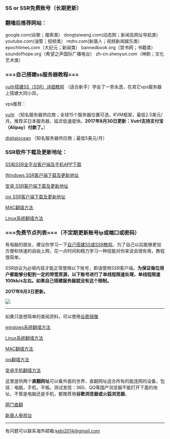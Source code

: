 ### SS or SSR免费账号（长期更新）

### 翻墙后推荐网站：

google.com(谷歌；搜索类） dongtaiwang.com(动态网；新闻及网址导航类）  youtube.com(油管；视频类）  ntdtv.com(新唐人；视频新闻娱乐类）    epochtimes.com（大纪元；新闻类）   bannedbook.org（禁书网；书籍类）   soundofhope.org（希望之声国际广播电台）
    zh-cn.shenyun.com（神韵；文化艺术类）



### ===自己搭建ss服务器教程===

[vultr搭建SS（SSR）详细教程](https://github.com/Alvin9999/new-pac/wiki/%E8%87%AA%E5%BB%BAss%E6%9C%8D%E5%8A%A1%E5%99%A8%E6%95%99%E7%A8%8B) （适合新手）学会了一劳永逸，在其它vps服务器上搭建大同小异。

vps推荐：

[vultr](http://www.vultr.com/?ref=7048874) （知名服务器供应商；全球15个服务器位置可选，KVM框架，最低2.5美元/月。推荐买日本服务器，延迟低速度快。**2017年8月30日更新：Vutrl支持支付宝（Alipay）付款了。**） 

[digitalocean](https://www.digitalocean.com/) （知名服务器供应商；最低5美元/月）

### SSR软件下载及更新地址：

[SS和SSR全平台客户端及手机APP下载](https://lai.yuweining.cn/archives/173)   

[Windows SSR客户端下载及更新地址](https://github.com/shadowsocksr-backup/shadowsocksr-csharp/releases) 

[安卓 SSR客户端下载及更新地址](https://github.com/shadowsocksr-backup/shadowsocksr-android/releases) 

[ios SSR客户端下载及更新地址](https://github.com/Alvin9999/new-pac/wiki/%E8%8B%B9%E6%9E%9C%E6%89%8B%E6%9C%BA%E7%BF%BB%E5%A2%99%E8%BD%AF%E4%BB%B6) 

[MAC翻墙方法](https://github.com/Alvin9999/new-pac/wiki/%E8%8B%B9%E6%9E%9C%E7%94%B5%E8%84%91MAC%E7%BF%BB%E5%A2%99%E8%BD%AF%E4%BB%B6) 

[Linux系统翻墙方法](https://github.com/Alvin9999/new-pac/wiki/Linux%E7%B3%BB%E7%BB%9F%E7%BF%BB%E5%A2%99%E6%96%B9%E6%B3%95)

### ===免费节点列表===（不定期更新账号ip或端口或密码）

有电脑的朋友，建议你学习一下[自己搭建SS或SSR教程](https://github.com/Alvin9999/new-pac/wiki/%E8%87%AA%E5%BB%BAss%E6%9C%8D%E5%8A%A1%E5%99%A8%E6%95%99%E7%A8%8B)。为了自己以后能够更加方便和快速的自由上网，花一点时间和精力学习一种技能对你来说会很有用，教程很简单。

SSR协议为必填内容才能正常使用以下账号，即请使用SSR客户端。**为保证每位用户都能够分配到一定的带宽资源，以下账号进行了单线程限速处理，单线程限速100kb/s左右。如果自己搭建服务器就没有这个限制。**

**2017年9月3日更新。**

![](http://i.imgur.com/uMzzLAj.png)


***


如果只是想简单的查阅资料，可以使用[谷歌镜像](https://github.com/Alvin9999/new-pac/wiki/%E8%B0%B7%E6%AD%8C%E9%95%9C%E5%83%8F)

[windows系统翻墙方法](https://github.com/Alvin9999/new-pac/wiki)

[Linux系统翻墙方法](https://github.com/Alvin9999/new-pac/wiki/Linux%E7%B3%BB%E7%BB%9F%E7%BF%BB%E5%A2%99%E6%96%B9%E6%B3%95)

[MAC翻墙方法](https://github.com/Alvin9999/new-pac/wiki/%E8%8B%B9%E6%9E%9C%E7%94%B5%E8%84%91MAC%E7%BF%BB%E5%A2%99%E8%BD%AF%E4%BB%B6) 

[ios翻墙方法](https://github.com/Alvin9999/new-pac/wiki/%E8%8B%B9%E6%9E%9C%E6%89%8B%E6%9C%BA%E7%BF%BB%E5%A2%99%E8%BD%AF%E4%BB%B6)  

[安卓手机翻墙方法](https://github.com/Alvin9999/new-pac/wiki/%E5%AE%89%E5%8D%93%E6%89%8B%E6%9C%BA%E7%89%88)

这里提供两个**直翻网址**可以看外面的世界，直翻网址适合所有的能连网的设备，包括：电脑，手机，平板。测试发现：360、QQ等国产浏览器不能打开下面的地址，不管是电脑还是手机，都推荐用**谷歌浏览器或火狐浏览器**。

[网门直翻](https://github.com/oGate2/oGate/blob/master/README.md) 

[新唐人电视台](http://xtr.vklds2.ga/xtr)
 
***

有问题可以联系海外邮箱:kebi2014@gmail.com 